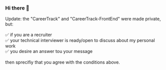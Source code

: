 ### Hi there 👋

Update: the "CareerTrack" and "CareerTrack-FrontEnd" were made private, but:<br />
<br />
✅ if you are a recruiter<br />
✅ your technical interviewer is ready/open to discuss about my personal work<br />
✅ you desire an answer tou your message<br />
<br />
then sprecifiy that you agree with the conditions above.

<!--
**LiviuSosu/LiviuSosu** is a ✨ _special_ ✨ repository because its `README.md` (this file) appears on your GitHub profile.

Here are some ideas to get you started:

- 🔭 I’m currently working on ...
- 🌱 I’m currently learning ...
- 👯 I’m looking to collaborate on ...
- 🤔 I’m looking for help with ...
- 💬 Ask me about ...
- 📫 How to reach me: ...
- 😄 Pronouns: ...
- ⚡ Fun fact: ...
-->
